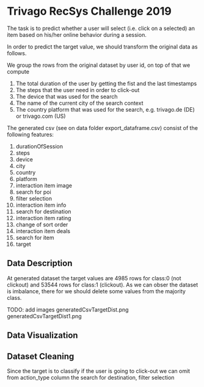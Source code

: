 # Trivago RecSys Challenge 2019

The task is to predict whether a user will select (i.e. click on a selected) an item based on his/her online behavior during a session.

In order to predict the target value, we should transform the original data as follows.

We group the rows from the original dataset by user id, on top of that we compute

1. The total duration of the user by getting the fist and the last timestamps
2. The steps that the user need in order to click-out 
3. The device that was used for the search
3. The name of the current city of the search context
4. The country platform that was used for the search, e.g. trivago.de (DE) or trivago.com (US)

The generated csv (see on data folder export_dataframe.csv) consist of the following features:

1. durationOfSession
2. steps
3. device
3. city
4. country
5. platform
6. interaction item image
7. search for poi
8. filter selection
9. interaction item info
10. search for destination
11. interaction item rating
12. change of sort order
13. interaction item deals
14. search for item
15. target

## Data Description

At generated dataset the target values are 4985 rows for class:0 (not clickout) and 53544 rows for class:1 (clickout).
As we can obser the dataset is imbalance, there for we should delete some values from the majority class.

TODO: add images generatedCsvTargetDist.png generatedCsvTargetDist1.png

## Data Visualization

## Dataset Cleaning
Since the target is to classify if the user is going to click-out we can omit from action_type column the search for destination, filter selection 
